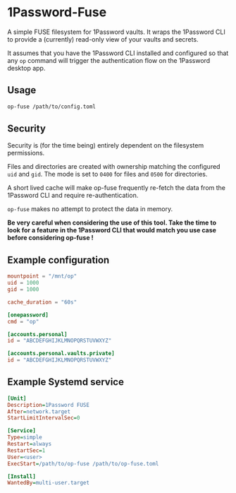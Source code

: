 # 1Password-Fuse

A simple FUSE filesystem for 1Password vaults. It wraps the 1Password CLI to
provide a (currently) read-only view of your vaults and secrets.

It assumes that you have the 1Password CLI installed and configured so that
any `op` command will trigger the authentication flow on the 1Password desktop
app.

## Usage

```sh
op-fuse /path/to/config.toml
```

## Security

Security is (for the time being) entirely dependent on the filesystem permissions.

Files and directories are created with ownership matching the configured `uid`
and `gid`. The mode is set to `0400` for files and `0500` for directories.

A short lived cache will make op-fuse frequently re-fetch the data from the
1Password CLI and require re-authentication.

`op-fuse` makes no attempt to protect the data in memory.

**Be very careful when considering the use of this tool. Take the time to
look for a feature in the 1Password CLI that would match you use case
before considering op-fuse !**

## Example configuration

```toml
mountpoint = "/mnt/op"
uid = 1000
gid = 1000

cache_duration = "60s"

[onepassword]
cmd = "op"

[accounts.personal]
id = "ABCDEFGHIJKLMNOPQRSTUVWXYZ"

[accounts.personal.vaults.private]
id = "ABCDEFGHIJKLMNOPQRSTUVWXYZ"
```

## Example Systemd service

```ini
[Unit]
Description=1Password FUSE
After=network.target
StartLimitIntervalSec=0

[Service]
Type=simple
Restart=always
RestartSec=1
User=<user>
ExecStart=/path/to/op-fuse /path/to/op-fuse.toml

[Install]
WantedBy=multi-user.target
```
